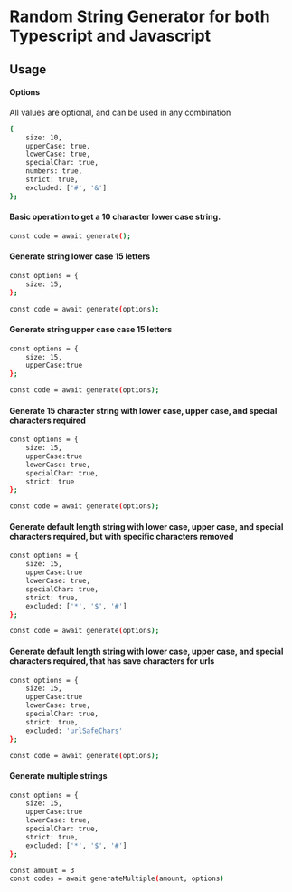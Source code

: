 # Random String Generator for both Typescript and Javascript

## Usage

#### Options

All values are optional, and can be used in any combination

```bash
{
    size: 10,
    upperCase: true,
    lowerCase: true,
    specialChar: true,
    numbers: true,
    strict: true,
    excluded: ['#', '&']
};
```

#### Basic operation to get a 10 character lower case string.

```bash
const code = await generate();
```

#### Generate string lower case 15 letters

```bash
const options = {
    size: 15,
};

const code = await generate(options);

```

#### Generate string upper case case 15 letters

```bash
const options = {
    size: 15,
    upperCase:true
};

const code = await generate(options);

```

#### Generate 15 character string with lower case, upper case, and special characters required

```bash
const options = {
    size: 15,
    upperCase:true
    lowerCase: true,
    specialChar: true,
    strict: true
};

const code = await generate(options);

```

#### Generate default length string with lower case, upper case, and special characters required, but with specific characters removed

```bash
const options = {
    size: 15,
    upperCase:true
    lowerCase: true,
    specialChar: true,
    strict: true,
    excluded: ['*', '$', '#']
};

const code = await generate(options);

```

#### Generate default length string with lower case, upper case, and special characters required, that has save characters for urls

```bash
const options = {
    size: 15,
    upperCase:true
    lowerCase: true,
    specialChar: true,
    strict: true,
    excluded: 'urlSafeChars'
};

const code = await generate(options);

```

#### Generate multiple strings
```bash
const options = {
    size: 15,
    upperCase:true
    lowerCase: true,
    specialChar: true,
    strict: true,
    excluded: ['*', '$', '#']
};

const amount = 3
const codes = await generateMultiple(amount, options)
```